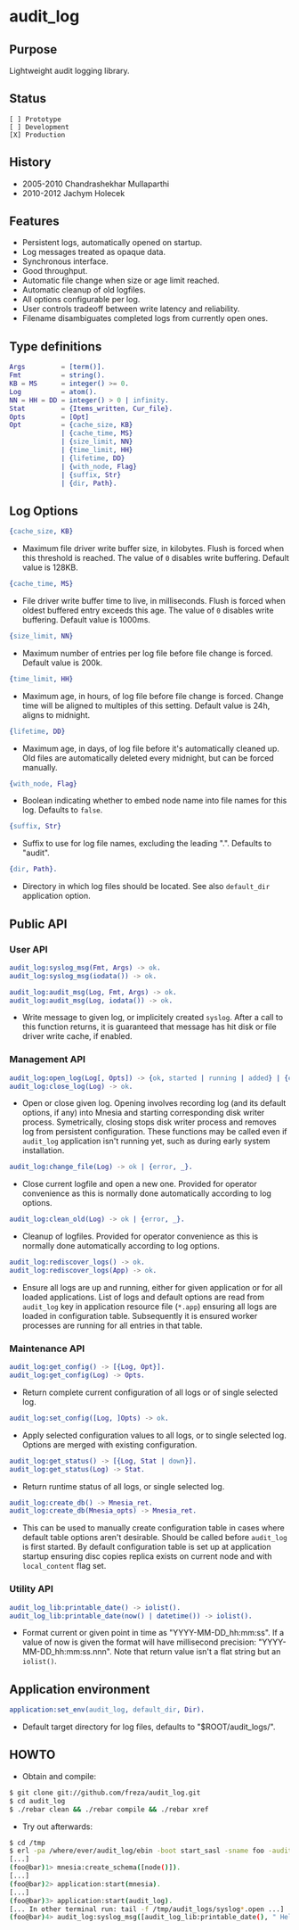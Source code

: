 # audit_log

## Purpose

Lightweight audit logging library.

## Status

```
[ ] Prototype
[ ] Development
[X] Production
```

## History

* 2005-2010 Chandrashekhar Mullaparthi
* 2010-2012 Jachym Holecek

## Features

* Persistent logs, automatically opened on startup.
* Log messages treated as opaque data.
* Synchronous interface.
* Good throughput.
* Automatic file change when size or age limit reached.
* Automatic cleanup of old logfiles.
* All options configurable per log.
* User controls tradeoff between write latency and reliability.
* Filename disambiguates completed logs from currently open ones.

## Type definitions

```erlang
Args         = [term()].
Fmt          = string().
KB = MS      = integer() >= 0.
Log          = atom().
NN = HH = DD = integer() > 0 | infinity.
Stat         = {Items_written, Cur_file}.
Opts         = [Opt]
Opt          = {cache_size, KB}
             | {cache_time, MS}
             | {size_limit, NN}
             | {time_limit, HH}
             | {lifetime, DD}
             | {with_node, Flag}
             | {suffix, Str}
             | {dir, Path}.
```

## Log Options

```erlang
{cache_size, KB}
```

* Maximum file driver write buffer size, in kilobytes. Flush is forced when this
  threshold is reached. The value of `0` disables write buffering. Default value
  is 128KB.

```erlang
{cache_time, MS}
```

* File driver write buffer time to live, in milliseconds. Flush is forced when
  oldest buffered entry exceeds this age. The value of `0` disables write buffering.
  Default value is 1000ms.

```erlang
{size_limit, NN}
```

* Maximum number of entries per log file before file change is forced. Default value
  is 200k.

```erlang
{time_limit, HH}
```

* Maximum age, in hours, of log file before file change is forced. Change time will
  be aligned to multiples of this setting. Default value is 24h, aligns to midnight.

```erlang
{lifetime, DD}
```

* Maximum age, in days, of log file before it's automatically cleaned up. Old files
  are automatically deleted every midnight, but can be forced manually.

```erlang
{with_node, Flag}
```

* Boolean indicating whether to embed node name into file names for this log. Defaults
  to `false`.

```erlang
{suffix, Str}
```

* Suffix to use for log file names, excluding the leading ".". Defaults to "audit".

```erlang
{dir, Path}.
```

* Directory in which log files should be located. See also `default_dir` application
  option.

## Public API

### User API

```erlang
audit_log:syslog_msg(Fmt, Args) -> ok.
audit_log:syslog_msg(iodata()) -> ok.

audit_log:audit_msg(Log, Fmt, Args) -> ok.
audit_log:audit_msg(Log, iodata()) -> ok.
```

* Write message to given log, or implicitely created `syslog`. After a call to this
  function returns, it is guaranteed that message has hit disk or file driver write
  cache, if enabled.

### Management API

```erlang
audit_log:open_log(Log[, Opts]) -> {ok, started | running | added} | {error, _}.
audit_log:close_log(Log) -> ok.
```

* Open or close given log. Opening involves recording log (and its default options,
  if any) into Mnesia and starting corresponding disk writer process. Symetrically,
  closing stops disk writer process and removes log from persistent configuration.
  These functions may be called even if `audit_log` application isn't running yet,
  such as during early system installation.

```erlang
audit_log:change_file(Log) -> ok | {error, _}.
```

* Close current logfile and open a new one. Provided for operator convenience as
  this is normally done automatically according to log options.

```erlang
audit_log:clean_old(Log) -> ok | {error, _}.
```

* Cleanup of logfiles. Provided for operator convenience as this is normally done
  automatically according to log options.

```erlang
audit_log:rediscover_logs() -> ok.
audit_log:rediscover_logs(App) -> ok.
```

* Ensure all logs are up and running, either for given application or for all loaded
  applications. List of logs and default options are read from `audit_log` key in
  application resource file (`*.app`) ensuring all logs are loaded in configuration
  table. Subsequently it is ensured worker processes are running for all entries in
  that table.

### Maintenance API

```erlang
audit_log:get_config() -> [{Log, Opt}].
audit_log:get_config(Log) -> Opts.
```

* Return complete current configuration of all logs or of single selected log.

```erlang
audit_log:set_config([Log, ]Opts) -> ok.
```

* Apply selected configuration values to all logs, or to single selected log. Options
  are merged with existing configuration.

```erlang
audit_log:get_status() -> [{Log, Stat | down}].
audit_log:get_status(Log) -> Stat.
```

* Return runtime status of all logs, or single selected log.

```erlang
audit_log:create_db() -> Mnesia_ret.
audit_log:create_db(Mnesia_opts) -> Mnesia_ret.
```

* This can be used to manually create configuration table in cases where default
  table options aren't desirable. Should be called before `audit_log` is first
  started. By default configuration table is set up at application startup
  ensuring disc copies replica exists on current node and with `local_content`
  flag set.

### Utility API

```erlang
audit_log_lib:printable_date() -> iolist().
audit_log_lib:printable_date(now() | datetime()) -> iolist().
```

* Format current or given point in time as "YYYY-MM-DD_hh:mm:ss". If a value of now
  is given the format will have millisecond precision: "YYYY-MM-DD_hh:mm:ss.nnn".
  Note that return value isn't a flat string but an `iolist()`.

## Application environment

```erlang
application:set_env(audit_log, default_dir, Dir).
```

* Default target directory for log files, defaults to "$ROOT/audit_logs/".

## HOWTO

* Obtain and compile:

```sh
$ git clone git://github.com/freza/audit_log.git
$ cd audit_log
$ ./rebar clean && ./rebar compile && ./rebar xref
```

* Try out afterwards:

```sh
$ cd /tmp
$ erl -pa /where/ever/audit_log/ebin -boot start_sasl -sname foo -audit_log default_dir '"/tmp/audit_logs"'
[...]
(foo@bar)1> mnesia:create_schema([node()]).
[...]
(foo@bar)2> application:start(mnesia).
[...]
(foo@bar)3> application:start(audit_log).
[... In other terminal run: tail -f /tmp/audit_logs/syslog*.open ...]
(foo@bar)4> audit_log:syslog_msg([audit_log_lib:printable_date(), " Hello!", $\n]).
```

